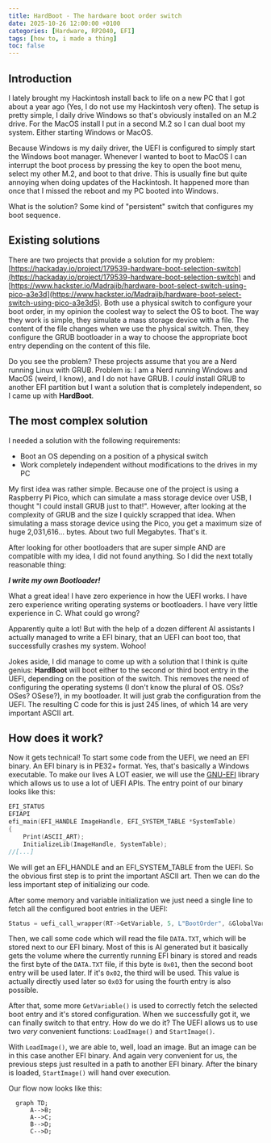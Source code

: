 ```yaml
---
title: HardBoot - The hardware boot order switch
date: 2025-10-26 12:00:00 +0100
categories: [Hardware, RP2040, EFI]
tags: [how to, i made a thing]
toc: false
--- 
```


## Introduction
I lately brought my Hackintosh install back to life on a new PC that I got about a year ago (Yes, I do not use my Hackintosh very often). The setup is pretty simple, I daily drive Windows so that's obviously installed on an M.2 drive. For the MacOS install I put in a second M.2 so I can dual boot my system. Either starting Windows or MacOS.

Because Windows is my daily driver, the UEFI is configured to simply start the Windows boot manager. Whenever I wanted to boot to MacOS I can interrupt the boot process by pressing the key to open the boot menu, select my other M.2, and boot to that drive. This is usually fine but quite annoying when doing updates of the Hackintosh. It happened more than once that I missed the reboot and my PC booted into Windows. 

What is the solution? Some kind of "persistent" switch that configures my boot sequence. 

## Existing solutions
There are two projects that provide a solution for my problem: [https://hackaday.io/project/179539-hardware-boot-selection-switch](https://hackaday.io/project/179539-hardware-boot-selection-switch) and [https://www.hackster.io/Madrajib/hardware-boot-select-switch-using-pico-a3e3d](https://www.hackster.io/Madrajib/hardware-boot-select-switch-using-pico-a3e3d5). Both use a physical switch to configure your boot order, in my opinion the coolest way to select the OS to boot. The way they work is simple, they simulate a mass storage device with a file. The content of the file changes when we use the physical switch. Then, they configure the GRUB bootloader in a way to choose the appropriate boot entry depending on the content of this file.

Do you see the problem? These projects assume that you are a Nerd running Linux with GRUB. Problem is: I am a Nerd running Windows and MacOS (weird, I know), and I do not have GRUB. I _could_ install GRUB to another EFI partition but I want a solution that is completely independent, so I came up with **HardBoot**.

## The most complex solution
I needed a solution with the following requirements:
- Boot an OS depending on a position of a physical switch
- Work completely independent without modifications to the drives in my PC

My first idea was rather simple. Because one of the project is using a Raspberry Pi Pico, which can simulate a mass storage device over USB, I thought "I could install GRUB just to that!". However, after looking at the complexity of GRUB and the size I quickly scrapped that idea. When simulating a mass storage device using the Pico, you get a maximum size of huge 2,031,616... bytes. About two full Megabytes. That's it.

After looking for other bootloaders that are super simple AND are compatible with my idea, I did not found anything. So I did the next totally reasonable thing:

**_I write my own Bootloader!_**

What a great idea! I have zero experience in how the UEFI works. I have zero experience writing operating systems or bootloaders. I have very little experience in C. What could go wrong?

Apparently quite a lot! But with the help of a dozen different AI assistants I actually managed to write a EFI binary, that an UEFI can boot too, that successfully crashes my system. Wohoo!

Jokes aside, I did manage to come up with a solution that I think is quite genius: **HardBoot** will boot either to the second or third boot entry in the UEFI, depending on the position of the switch. This removes the need of configuring the operating systems (I don't know the plural of OS. OSs? OSes? OSese?), in my bootloader. It will just grab the configuration from the UEFI. The resulting C code for this is just 245 lines, of which 14 are very important ASCII art.

## How does it work?
Now it gets technical! To start some code from the UEFI, we need an EFI binary. An EFI binary is in PE32+ format. Yes, that's basically a Windows executable. To make our lives A LOT easier, we will use the [GNU-EFI](https://wiki.osdev.org/GNU-EFI) library which allows us to use a lot of UEFI APIs. The entry point of our binary looks like this:

```c
EFI_STATUS
EFIAPI
efi_main(EFI_HANDLE ImageHandle, EFI_SYSTEM_TABLE *SystemTable)
{
    Print(ASCII_ART);
    InitializeLib(ImageHandle, SystemTable);
//[...]
```

We will get an EFI_HANDLE and an EFI_SYSTEM_TABLE from the UEFI. So the obvious first step is to print the important ASCII art. Then we can do the less important step of initializing our code.

After some memory and variable initialization we just need a single line to fetch all the configured boot entries in the UEFI:

```c
Status = uefi_call_wrapper(RT->GetVariable, 5, L"BootOrder", &GlobalVar, NULL, &BootOrderSize, BootOrder);
```

Then, we call some code which will read the file `DATA.TXT`, which will be stored next to our EFI binary. Most of this is AI generated but it basically gets the volume where the currently running EFI binary is stored and reads the first byte of the `DATA.TXT` file, if this byte is `0x01`, then the second boot entry will be used later. If it's `0x02`, the third will be used. This value is actually directly used later so `0x03` for using the fourth entry is also possible.

After that, some more `GetVariable()` is used to correctly fetch the selected boot entry and it's stored configuration. When we successfully got it, we can finally switch to that entry. How do we do it? The UEFI allows us to use two _very_ convenient functions: `LoadImage()` and `StartImage()`.

With `LoadImage()`, we are able to, well, load an image. But an image can be in this case another EFI binary. And again very convenient for us, the previous steps just resulted in a path to another EFI binary. After the binary is loaded, `StartImage()` will hand over execution.

Our flow now looks like this:

```mermaid
  graph TD;
      A-->B;
      A-->C;
      B-->D;
      C-->D;
```
